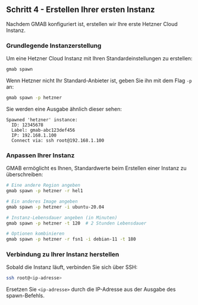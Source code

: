 ## Schritt 4 - Erstellen Ihrer ersten Instanz

Nachdem GMAB konfiguriert ist, erstellen wir Ihre erste Hetzner Cloud Instanz.

### Grundlegende Instanzerstellung

Um eine Hetzner Cloud Instanz mit Ihren Standardeinstellungen zu erstellen:

```bash
gmab spawn
```

Wenn Hetzner nicht Ihr Standard-Anbieter ist, geben Sie ihn mit dem Flag `-p` an:

```bash
gmab spawn -p hetzner
```

Sie werden eine Ausgabe ähnlich dieser sehen:

```
Spawned 'hetzner' instance:
  ID: 12345678
  Label: gmab-abc123def456
  IP: 192.168.1.100
  Connect via: ssh root@192.168.1.100
```

### Anpassen Ihrer Instanz

GMAB ermöglicht es Ihnen, Standardwerte beim Erstellen einer Instanz zu überschreiben:

```bash
# Eine andere Region angeben
gmab spawn -p hetzner -r hel1

# Ein anderes Image angeben
gmab spawn -p hetzner -i ubuntu-20.04

# Instanz-Lebensdauer angeben (in Minuten)
gmab spawn -p hetzner -t 120  # 2 Stunden Lebensdauer

# Optionen kombinieren
gmab spawn -p hetzner -r fsn1 -i debian-11 -t 180
```

### Verbindung zu Ihrer Instanz herstellen

Sobald die Instanz läuft, verbinden Sie sich über SSH:

```bash
ssh root@<ip-adresse>
```

Ersetzen Sie `<ip-adresse>` durch die IP-Adresse aus der Ausgabe des spawn-Befehls.